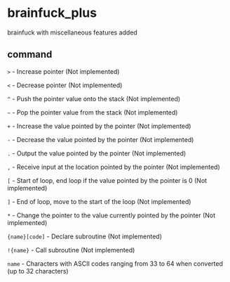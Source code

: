 # brainfuck_plus

brainfuck with miscellaneous features added


## command

`>` - Increase pointer (Not implemented)

`<` - Decrease pointer (Not implemented)

`^` - Push the pointer value onto the stack (Not implemented)

`~` - Pop the pointer value from the stack (Not implemented)

`+` - Increase the value pointed by the pointer (Not implemented)

`-` - Decrease the value pointed by the pointer (Not implemented)

`.` - Output the value pointed by the pointer (Not implemented)

`,` - Receive input at the location pointed by the pointer (Not implemented)

`[` - Start of loop, end loop if the value pointed by the pointer is 0 (Not implemented)

`]` - End of loop, move to the start of the loop (Not implemented)

`*` - Change the pointer to the value currently pointed by the pointer (Not implemented)

`{name}[code]` - Declare subroutine (Not implemented)

`!{name}` - Call subroutine (Not implemented)

`name` - Characters with ASCII codes ranging from 33 to 64 when converted (up to 32 characters)

